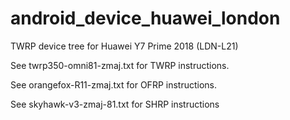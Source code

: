 # android_device_huawei_london
TWRP device tree for Huawei Y7 Prime 2018 (LDN-L21)

See twrp350-omni81-zmaj.txt for TWRP instructions.

See orangefox-R11-zmaj.txt for OFRP instructions.

See skyhawk-v3-zmaj-81.txt for SHRP instructions
